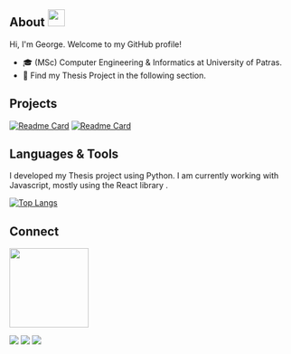 ## About <img  src="https://raw.githubusercontent.com/MartinHeinz/MartinHeinz/master/wave.gif" width="30px">
Hi, I'm George. Welcome to my GitHub profile! 
* :mortar_board: (MSc) Computer Engineering & Informatics at University of Patras.  
* :pencil: Find my Thesis Project in the following section.
  
## Projects
[![Readme Card](https://github-readme-stats.vercel.app/api/pin/?username=ggrkp&repo=dalton_project)](https://github.com/ggrkp/dalton_project)
[![Readme Card](https://github-readme-stats.vercel.app/api/pin/?username=ggrkp&repo=food-order-app)](https://github.com/ggrkp/food-order-app)

## Languages & Tools
I developed my Thesis project using Python. I am currently working with Javascript, mostly using the React library .

[![Top Langs](https://github-readme-stats.vercel.app/api/top-langs/?username=ggrkp&layout=compact)](https://github.com/ggrkp/github-readme-stats)

## Connect


<a href="https://www.linkedin.com/in/ggrkp/"> <img src="https://img.shields.io/badge/LinkedIn-blue" width = 140px> </a>


<!-- Please don't remove this: Grab your social icons from https://github.com/carlsednaoui/gitsocial -->

![](https://img.shields.io/badge/Code-JavaScript-informational?style=flat&logo=<LOGO_NAME>&logoColor=white&color=2bbc8a)
![](https://img.shields.io/badge/Editor-Visual_Studio_Code-informational?style=flat&logo=<LOGO_NAME>&logoColor=white&color=2bbc8a) ![](https://img.shields.io/badge/Code-Python-informational?style=flat&logo=<LOGO_NAME>&logoColor=white&color=2bbc8a) 
